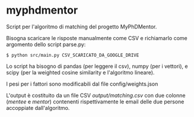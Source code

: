 # myphdmentor

Script per l'algoritmo di matching del progetto MyPhDMentor.

Bisogna scaricare le risposte manualmente come CSV e richiamarlo come argomento dello script parse.py:

    $ python src/main.py CSV_SCARICATO_DA_GOOGLE_DRIVE

Lo script ha bisogno di pandas (per leggere il csv), numpy (per i vettori), e scipy (per la weighted cosine similarity e l'algoritmo lineare). 

I pesi per i fattori sono modificabili dal file config/weights.json

L'output è costituito da un file CSV *output/matching.csv* con due colonne (*mentee* e *mentor*) contenenti rispettivamente le email delle due persone accoppiate dall'algoritmo.
 
